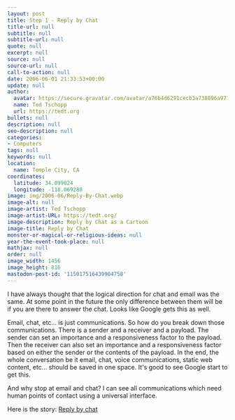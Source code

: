 ```yaml
---
layout: post
title: Step 1 - Reply by Chat
title-url: null
subtitle: null
subtitle-url: null
quote: null
excerpt: null
source: null
source-url: null
call-to-action: null
date: 2006-06-01 21:33:53+00:00
update: null
author:
  avatar: https://secure.gravatar.com/avatar/a76b4d6291cecb3a738896a971bfb903?s=512&d=mp&r=g
  name: Ted Tschopp
  url: https://tedt.org
bullets: null
description: null
seo-description: null
categories:
- Computers
tags: null
keywords: null
location:
  name: Temple City, CA
coordinates:
  latitude: 34.099024
  longitude: -118.069288
image: img/2006-06/Reply-By-Chat.webp
image-alt: null
image-artist: Ted Tschopp
image-artist-URL: https://tedt.org/
image-description: Reply by Chat as a Cartoon
image-title: Reply by Chat
monster-or-magical-or-religious-ideas: null
year-the-event-took-place: null
mathjax: null
order: null
image_width: 1456
image_height: 816
mastodon-post-id: '115017516439904758'
---
```

I have always thought that the logical direction for chat and email was the same. At some point in the future the only difference between them will be if you are there to answer the chat. Looks like Google gets this as well.

Email, chat, etc… is just communications. So how do you break down those communications. There is a sender and a receiver and a payload. The sender can set an importance and a responsiveness factor to the payload. Then the receiver can also set an importance and a responsiveness factor based on either the sender or the contents of the payload. In the end, the whole conversation be it email, chat, voice communications, static web content, etc… should be saved in one space. It's good to see Google start to get this.

And why stop at email and chat? I can see all communications which need human points of contact using a universal interface.

Here is the story: [Reply by chat](http://googleblog.blogspot.com/2006/06/reply-by-chat.html)
